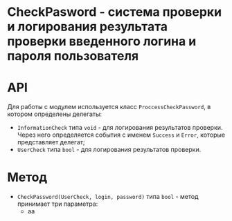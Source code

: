 # CheckPasword - система проверки и логирования результата проверки введенного логина и пароля пользователя
# API

Для работы с модулем используется класс `ProccessCheckPassword`, в котором определены делегаты:
- `InformationCheck` типа `void` - для логирования результатов проверки. Через него определяется события с именем `Success` и `Error`, которые представляет делегат;
- `UserCheck` типа `bool` - для логирования результатов проверки.

# Метод
- `CheckPassword(UserCheck, login, password)` типа `bool` - метод принимает три параметра:
    - аа

